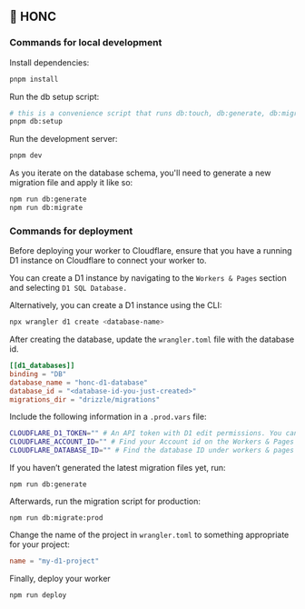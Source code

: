 ## 🪿 HONC


### Commands for local development

Install dependencies:

```sh
pnpm install
```

Run the db setup script:
```sh
# this is a convenience script that runs db:touch, db:generate, db:migrate, and db:seed
pnpm db:setup
```

Run the development server:

```sh
pnpm dev
```

As you iterate on the database schema, you'll need to generate a new migration file and apply it like so:

```sh
npm run db:generate
npm run db:migrate
```

### Commands for deployment

Before deploying your worker to Cloudflare, ensure that you have a running D1 instance on Cloudflare to connect your worker to.

You can create a D1 instance by navigating to the `Workers & Pages` section and selecting `D1 SQL Database.`

Alternatively, you can create a D1 instance using the CLI:

```sh
npx wrangler d1 create <database-name>
```

After creating the database, update the `wrangler.toml` file with the database id.

```toml
[[d1_databases]]
binding = "DB"
database_name = "honc-d1-database"
database_id = "<database-id-you-just-created>"
migrations_dir = "drizzle/migrations"
```

Include the following information in a `.prod.vars` file:

```sh
CLOUDFLARE_D1_TOKEN="" # An API token with D1 edit permissions. You can create API tokens from your Cloudflare profile
CLOUDFLARE_ACCOUNT_ID="" # Find your Account id on the Workers & Pages overview (upper right)
CLOUDFLARE_DATABASE_ID="" # Find the database ID under workers & pages under D1 SQL Database and by selecting the created database
```

If you haven’t generated the latest migration files yet, run:
```shell
npm run db:generate
```

Afterwards, run the migration script for production:
```shell
npm run db:migrate:prod
```

Change the name of the project in `wrangler.toml` to something appropriate for your project:

```toml
name = "my-d1-project"
```

Finally, deploy your worker

```shell 
npm run deploy
```


